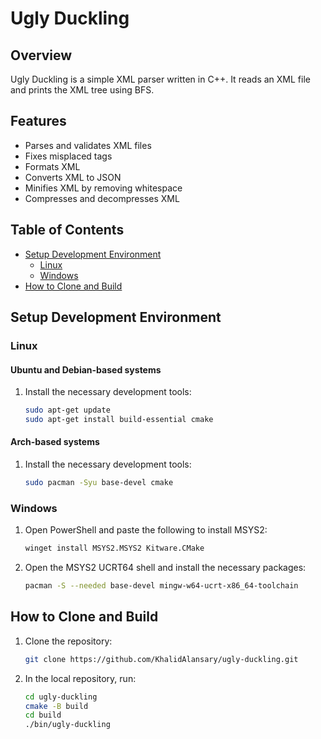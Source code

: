 # Ugly Duckling

## Overview

Ugly Duckling is a simple XML parser written in C++. It reads an XML file and prints the XML tree using BFS.

## Features

- Parses and validates XML files
- Fixes misplaced tags
- Formats XML
- Converts XML to JSON
- Minifies XML by removing whitespace
- Compresses and decompresses XML

## Table of Contents

- [Setup Development Environment](#setup-development-environment)
  - [Linux](#linux)
  - [Windows](#windows)
- [How to Clone and Build](#how-to-clone-and-build)

## Setup Development Environment

### Linux

#### Ubuntu and Debian-based systems

1. Install the necessary development tools:
   ```sh
   sudo apt-get update
   sudo apt-get install build-essential cmake
   ```

#### Arch-based systems

1. Install the necessary development tools:
   ```sh
   sudo pacman -Syu base-devel cmake
   ```

### Windows

1. Open PowerShell and paste the following to install MSYS2:
   ```sh
   winget install MSYS2.MSYS2 Kitware.CMake
   ```
2. Open the MSYS2 UCRT64 shell and install the necessary packages:
   ```sh
   pacman -S --needed base-devel mingw-w64-ucrt-x86_64-toolchain
   ```

## How to Clone and Build

1. Clone the repository:
   ```sh
   git clone https://github.com/KhalidAlansary/ugly-duckling.git
   ```
2. In the local repository, run:
   ```sh
   cd ugly-duckling
   cmake -B build
   cd build
   ./bin/ugly-duckling
   ```

